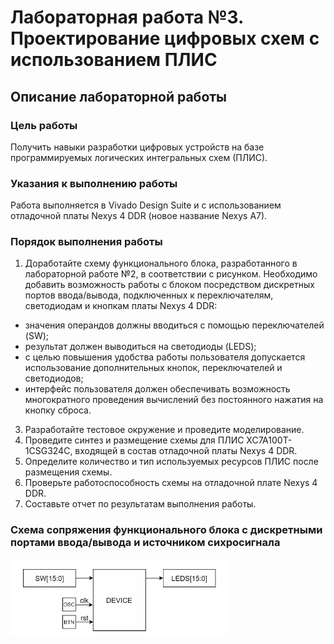 # Лабораторная работа №3. Проектирование цифровых схем с использованием ПЛИС

## Описание лабораторной работы

### Цель работы

Получить навыки разработки цифровых устройств на базе программируемых логических интегральных схем (ПЛИС).

### Указания к выполнению работы

Работа выполняется в Vivado Design Suite и с использованием отладочной платы Nexys 4 DDR (новое название Nexys A7).

### Порядок выполнения работы

1. Доработайте схему функционального блока, разработанного в лабораторной работе №2, в соответствии с рисунком. Необходимо добавить возможность работы с блоком посредством дискретных портов ввода/вывода, подключенных к переключателям, светодиодам и кнопкам платы Nexys 4 DDR:

  * значения операндов должны вводиться с помощью переключателей (SW);
  * результат должен выводиться на светодиоды (LEDS);
  * с целью повышения удобства работы пользователя допускается использование дополнительных кнопок, переключателей и светодиодов;
  * интерфейс пользователя должен обеспечивать возможность многократного проведения вычислений без постоянного нажатия на кнопку сброса.

3. Разработайте тестовое окружение и проведите моделирование.
4. Проведите синтез и размещение схемы для ПЛИС XC7A100T-1CSG324C, входящей в состав отладочной платы Nexys 4 DDR.
5. Определите количество и тип используемых ресурсов ПЛИС после размещения схемы.
6. Проверьте работоспособность схемы на отладочной плате Nexys 4 DDR.
7. Составьте отчет по результатам выполнения работы.

### Схема сопряжения функционального блока с дискретными портами ввода/вывода и источником сихросигнала

<img src="img/schema.png" width="350px" />
